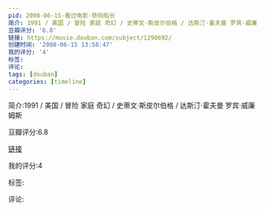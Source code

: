 ```yaml
---
pid: 2008-06-15-看过电影-铁钩船长
简介: 1991 / 美国 / 冒险 家庭 奇幻 / 史蒂文·斯皮尔伯格 / 达斯汀·霍夫曼 罗宾·威廉姆斯
豆瓣评分: '6.8'
链接: https://movie.douban.com/subject/1298692/
创建时间: '2008-06-15 13:58:47'
我的评分: '4'
标签:
评论:
tags: [douban]
categories: [timeline]
---
```

简介:1991 / 美国 / 冒险 家庭 奇幻 / 史蒂文·斯皮尔伯格 / 达斯汀·霍夫曼 罗宾·威廉姆斯

豆瓣评分:6.8

[链接](https://movie.douban.com/subject/1298692/)

我的评分:4

标签:

评论:

